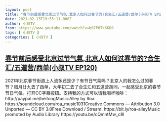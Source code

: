 ```yaml
---
layout: post
title: "春节前后感受北京过节气氛,北京人如何过春节的?合生汇/五道营/西单(小叔TV EP120)"
date: 2021-02-13T19:55:11.000Z
author: 小叔TV
from: https://www.youtube.com/watch?v=b07P0TkSKD0
tags: [ 小叔TV ]
categories: [ 小叔TV ]
---
```

<!--1613246111000-->
[春节前后感受北京过节气氛,北京人如何过春节的?合生汇/五道营/西单(小叔TV EP120)](https://www.youtube.com/watch?v=b07P0TkSKD0)
------

<div>
2021年北京春节街道上人流多还是少？有节日气氛吗？北京人的我怎么过的春节？腊月廿九去了西单，大年初二去了合生汇和五道营胡同，一起感受北京的春节节日气氛。打开CC字幕按钮。支持我的方式可以请我喝杯咖啡：http://paypal.me/beitongMusic:Alley by Roa https://soundcloud.com/roa_music1031​Creative Commons — Attribution 3.0 Unported — CC BY 3.0Free Download / Stream: https://bit.ly/roa-alley​Music promoted by Audio Library https://youtu.be/cQmntMw_c8I
</div>
